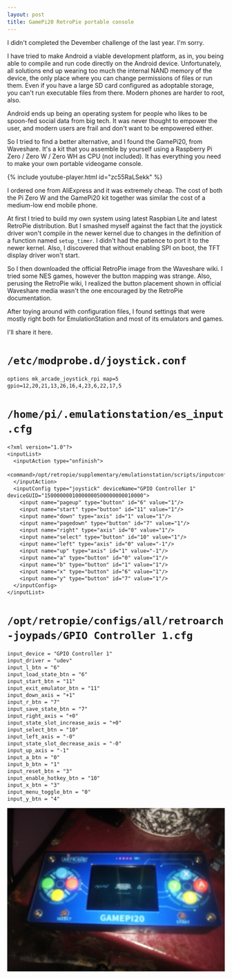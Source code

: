 ```yaml
---
layout: post
title: GamePi20 RetroPie portable console
---
```

I didn't completed the Devember challenge of the last year. I'm sorry.

I have tried to make Android a viable development platform, as in, you being able to compile and run code directly on the Android device.
Unfortunately, all solutions end up wearing too much the internal NAND memory of the device, the only place where you can change permissions of files or run them.
Even if you have a large SD card configured as adoptable storage, you can't run executable files from there.
Modern phones are harder to root, also.

Android ends up being an operating system for people who likes to be spoon-fed social data from big tech.
It was never thought to empower the user, and modern users are frail and don't want to be empowered either.

So I tried to find a better alternative, and I found the GamePi20, from Waveshare.
It's a kit that you assemble by yourself using a Raspberry Pi Zero / Zero W / Zero WH as CPU (not included).
It has everything you need to make your own portable videogame console.

{% include youtube-player.html id="zc55RaLSekk" %}

I ordered one from AliExpress and it was extremely cheap.
The cost of both the Pi Zero W and the GamePi20 kit together was similar the cost of a medium-low end mobile phone.

At first I tried to build my own system using latest Raspbian Lite and latest RetroPie distribution.
But I smashed myself against the fact that the joystick driver won't compile in the newer kernel due to changes in the definition of a function named `setup_timer`.
I didn't had the patience to port it to the newer kernel.
Also, I discovered that without enabling SPI on boot, the TFT display driver won't start.

So I then downloaded the official RetroPie image from the Waveshare wiki. I tried some NES games, however the button mapping was strange.
Also, perusing the RetroPie wiki, I realized the button placement shown in official Waveshare media wasn't the one encouraged by the RetroPie documentation.

After toying around with configuration files, I found settings that were mostly right both for EmulationStation and most of its emulators and games.

I'll share it here.

# `/etc/modprobe.d/joystick.conf`

```
options mk_arcade_joystick_rpi map=5 gpio=12,20,21,13,26,16,4,23,6,22,17,5
```

# `/home/pi/.emulationstation/es_input.cfg`

```
<?xml version="1.0"?>
<inputList>
  <inputAction type="onfinish">
    <command>/opt/retropie/supplementary/emulationstation/scripts/inputconfiguration.sh</command>
  </inputAction>
  <inputConfig type="joystick" deviceName="GPIO Controller 1" deviceGUID="15000000010000000500000000010000">
    <input name="pageup" type="button" id="6" value="1"/>
    <input name="start" type="button" id="11" value="1"/>
    <input name="down" type="axis" id="1" value="1"/>
    <input name="pagedown" type="button" id="7" value="1"/>
    <input name="right" type="axis" id="0" value="1"/>
    <input name="select" type="button" id="10" value="1"/>
    <input name="left" type="axis" id="0" value="-1"/>
    <input name="up" type="axis" id="1" value="-1"/>
    <input name="a" type="button" id="0" value="1"/>
    <input name="b" type="button" id="1" value="1"/>
    <input name="x" type="button" id="6" value="1"/>
    <input name="y" type="button" id="7" value="1"/>
  </inputConfig>
</inputList>
```

# `/opt/retropie/configs/all/retroarch-joypads/GPIO Controller 1.cfg`

```
input_device = "GPIO Controller 1"
input_driver = "udev"
input_l_btn = "6"
input_load_state_btn = "6"
input_start_btn = "11"
input_exit_emulator_btn = "11"
input_down_axis = "+1"
input_r_btn = "7"
input_save_state_btn = "7"
input_right_axis = "+0"
input_state_slot_increase_axis = "+0"
input_select_btn = "10"
input_left_axis = "-0"
input_state_slot_decrease_axis = "-0"
input_up_axis = "-1"
input_a_btn = "0"
input_b_btn = "1"
input_reset_btn = "3"
input_enable_hotkey_btn = "10"
input_x_btn = "3"
input_menu_toggle_btn = "0"
input_y_btn = "4"
```

![GamePi20 running](/assets/img/2020-01-31-gamepi20.jpg)